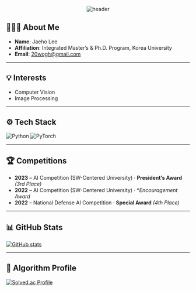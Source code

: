 <div align='center'>

![header](https://capsule-render.vercel.app/api?type=waving&height=200&color=gradient&text=LEE%20JAE%20HO&section=header&fontAlign=50&animation=fadeIn)

</div>

## 👨🏻‍🎓 About Me
- **Name**: Jaeho Lee  
- **Affiliation**: Integrated Master’s & Ph.D. Program, Korea University  
- **Email**: 20wogh@gmail.com  

---

## 💡 Interests
- Computer Vision  
- Image Processing  

---

## ⚙ Tech Stack
![Python](https://img.shields.io/badge/Python-3776AB.svg?&style=for-the-badge&logo=Python&logoColor=white)
![PyTorch](https://img.shields.io/badge/PyTorch-EE4C2C.svg?&style=for-the-badge&logo=PyTorch&logoColor=white)

---

## 🏆 Competitions
- **2023** – AI Competition (SW-Centered University) · **President’s Award** *(3rd Place)*
- **2022** – AI Competition (SW-Centered University) · **Encouragement Award*
- **2022** – National Defense AI Competition · **Special Award** *(4th Place)*

---

## 📊 GitHub Stats
[![GitHub stats](https://github-readme-stats.vercel.app/api?username=wogh999&show_icons=true&theme=vue)](https://github.com/wogh999/github-readme-stats)

---

## 📌 Algorithm Profile
[![Solved.ac Profile](http://mazassumnida.wtf/api/v2/generate_badge?boj=321wogh)](https://solved.ac/321wogh/)
